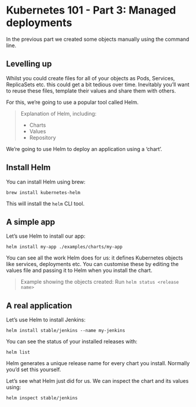 # Kubernetes 101 - Part 3: Managed deployments

In the previous part we created some objects manually using the command line.

## Levelling up

Whilst you could create files for all of your objects as Pods, Services, ReplicaSets etc. this could get a bit tedious over time. Inevitably you’ll want to reuse these files, template their values and share them with others.

For this, we’re going to use a popular tool called Helm.

> Explanation of Helm, including:
> - Charts
> - Values
> - Repository

We’re going to use Helm to deploy an application using a ‘chart’.

## Install Helm

You can install Helm using brew:

    brew install kubernetes-helm

This will install the `helm` CLI tool.

## A simple app

Let’s use Helm to install our app:

    helm install my-app ./examples/charts/my-app

You can see all the work Helm does for us: it defines Kubernetes objects like services, deployments etc. You can customise these by editing the values file and passing it to Helm when you install the chart.

> Example showing the objects created:
> Run `helm status <release name>`


## A real application

Let’s use Helm to install Jenkins:

    helm install stable/jenkins --name my-jenkins

You can see the status of your installed releases with:

    helm list

Helm generates a unique release name for every chart you install. Normally you’d set this yourself.

Let’s see what Helm just did for us. We can inspect the chart and its values using:

    helm inspect stable/jenkins

